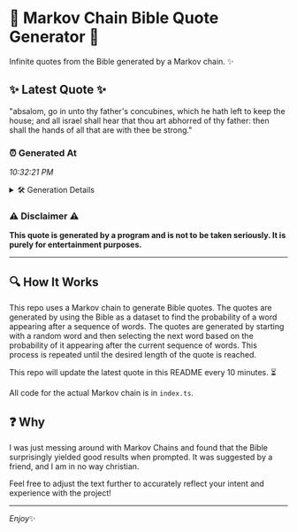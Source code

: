 # 📖 Markov Chain Bible Quote Generator 📖

Infinite quotes from the Bible generated by a Markov chain. ✨

## ✨ Latest Quote ✨
"absalom, go in unto thy father's concubines, which he hath left to keep the house; and all israel shall hear that thou art abhorred of thy father: then shall the hands of all that are with thee be strong."

### ⏰ Generated At
*10:32:21 PM*

<details>
    <summary>🛠️ Generation Details</summary>
    <p>
        <strong>🌱 Seed:</strong> absalom,<br>
        <strong>🔄 Iterations:</strong> 38<br>
        <strong>📜 Context History:</strong><br>[ absalom, ]: go<br>[ absalom,, go ]: in<br>[ absalom,, go, in ]: unto<br>[ absalom,, go, in, unto ]: thy<br>[ absalom,, go, in, unto, thy ]: father's<br>[ absalom,, go, in, unto, thy, father's ]: concubines,<br>[ go, in, unto, thy, father's, concubines, ]: which<br>[ in, unto, thy, father's, concubines,, which ]: he<br>[ unto, thy, father's, concubines,, which, he ]: hath<br>[ thy, father's, concubines,, which, he, hath ]: left<br>[ father's, concubines,, which, he, hath, left ]: to<br>[ concubines,, which, he, hath, left, to ]: keep<br>[ which, he, hath, left, to, keep ]: the<br>[ he, hath, left, to, keep, the ]: house;<br>[ hath, left, to, keep, the, house; ]: and<br>[ left, to, keep, the, house;, and ]: all<br>[ to, keep, the, house;, and, all ]: israel<br>[ keep, the, house;, and, all, israel ]: shall<br>[ the, house;, and, all, israel, shall ]: hear<br>[ house;, and, all, israel, shall, hear ]: that<br>[ and, all, israel, shall, hear, that ]: thou<br>[ all, israel, shall, hear, that, thou ]: art<br>[ israel, shall, hear, that, thou, art ]: abhorred<br>[ shall, hear, that, thou, art, abhorred ]: of<br>[ hear, that, thou, art, abhorred, of ]: thy<br>[ that, thou, art, abhorred, of, thy ]: father:<br>[ thou, art, abhorred, of, thy, father: ]: then<br>[ art, abhorred, of, thy, father:, then ]: shall<br>[ abhorred, of, thy, father:, then, shall ]: the<br>[ of, thy, father:, then, shall, the ]: hands<br>[ thy, father:, then, shall, the, hands ]: of<br>[ father:, then, shall, the, hands, of ]: all<br>[ then, shall, the, hands, of, all ]: that<br>[ shall, the, hands, of, all, that ]: are<br>[ the, hands, of, all, that, are ]: with<br>[ hands, of, all, that, are, with ]: thee<br>[ of, all, that, are, with, thee ]: be<br>[ all, that, are, with, thee, be ]: strong.<br>
    </p>
</details>

### ⚠️ Disclaimer ⚠️
**This quote is generated by a program and is not to be taken seriously. It is purely for entertainment purposes.**

---

## 🔍 How It Works

This repo uses a Markov chain to generate Bible quotes. The quotes are generated by using the Bible as a dataset to find the probability of a word appearing after a sequence of words. The quotes are generated by starting with a random word and then selecting the next word based on the probability of it appearing after the current sequence of words. This process is repeated until the desired length of the quote is reached.

This repo will update the latest quote in this README every 10 minutes. ⏳

All code for the actual Markov chain is in `index.ts`.

## ❓ Why

I was just messing around with Markov Chains and found that the Bible surprisingly yielded good results when prompted. 
It was suggested by a friend, and I am in no way christian.

Feel free to adjust the text further to accurately reflect your intent and experience with the project!

---

*Enjoy*✨
